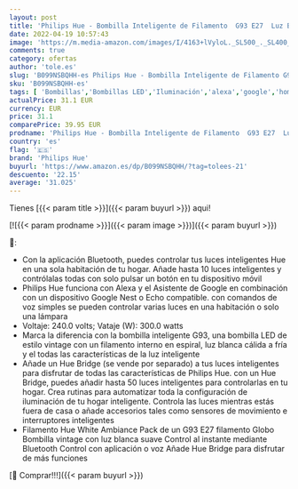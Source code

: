 ```yaml
---
layout: post
title: 'Philips Hue - Bombilla Inteligente de Filamento  G93 E27  Luz Blanca de Cálida a Fría  7W  Compatible con Alexa y Google Home  929002477801 '
date: 2022-04-19 10:57:43
image: 'https://m.media-amazon.com/images/I/4163+lVyloL._SL500_._SL400_.jpg'
comments: true
category: ofertas
author: 'tole.es'
slug: 'B099NSBQHH-es Philips Hue - Bombilla Inteligente de Filamento G93 E27...'
sku: 'B099NSBQHH-es'
tags: [ 'Bombillas','Bombillas LED','Iluminación','alexa','google','home','hue','philips','philips hue','🇪🇸', ]
actualPrice: 31.1 EUR
currency: EUR
price: 31.1
comparePrice: 39.95 EUR
prodname: 'Philips Hue - Bombilla Inteligente de Filamento  G93 E27  Luz Blanca de Cálida a Fría  7W  Compatible con Alexa y Google Home  929002477801 '
country: 'es'
flag: '🇪🇸'
brand: 'Philips Hue'
buyurl: 'https://www.amazon.es/dp/B099NSBQHH/?tag=tolees-21'
descuento: '22.15'
average: '31.025'
---
```


Tienes [{{< param title >}}]({{< param buyurl >}}) aqui!

[![{{< param prodname >}}]({{< param image >}})]({{< param buyurl >}})

🔎:

- Con la aplicación Bluetooth, puedes controlar tus luces inteligentes Hue en una sola habitación de tu hogar. Añade hasta 10 luces inteligentes y contrólalas todas con solo pulsar un botón en tu dispositivo móvil
- Philips Hue funciona con Alexa y el Asistente de Google en combinación con un dispositivo Google Nest o Echo compatible. con comandos de voz simples se pueden controlar varias luces en una habitación o solo una lámpara
- Voltaje: 240.0 volts; Vataje (W): 300.0 watts
- Marca la diferencia con la bombilla inteligente G93, una bombilla LED de estilo vintage con un filamento interno en espiral, luz blanca cálida a fría y el todas las características de la luz inteligente
- Añade un Hue Bridge (se vende por separado) a tus luces inteligentes para disfrutar de todas las características de Philips Hue. con un Hue Bridge, puedes añadir hasta 50 luces inteligentes para controlarlas en tu hogar. Crea rutinas para automatizar toda la configuración de iluminación de tu hogar inteligente. Controla las luces mientras estás fuera de casa o añade accesorios tales como sensores de movimiento e interruptores inteligentes
- Filamento Hue White Ambiance Pack de un G93 E27 filamento Globo Bombilla vintage con luz blanca suave Control al instante mediante Bluetooth Control con aplicación o voz Añade Hue Bridge para disfrutar de más funciones

[🛒 Comprar!!!]({{< param buyurl >}})
